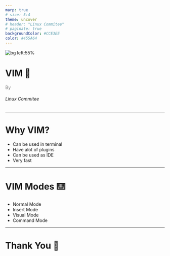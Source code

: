 ```yaml
---
marp: true
# size: 5:4
theme: uncover
# header: "Linux Commitee"
# paginate: true
backgroundColor: #CCE3EE
color: #455A64
---
```


![bg left:55% ](./imgs/tux.png)

# <!--fit--> VIM :rocket:

<span style="color:grey"><span>By</span><br><h6>Linux Commitee</h6>

---

# Why VIM?

- Can be used in terminal
- Have alot of plugins
- Can be used as IDE
- Very fast

---

# VIM Modes :keyboard:

- Normal Mode
- Insert Mode
- Visual Mode
- Command Mode

---

# Thank You :wave:
